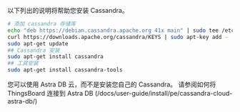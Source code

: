 以下列出的说明将帮助您安装 Cassandra。

```bash
# 添加 cassandra 存储库
echo "deb https://debian.cassandra.apache.org 41x main" | sudo tee /etc/apt/sources.list.d/cassandra.sources.list
curl https://downloads.apache.org/cassandra/KEYS | sudo apt-key add -
sudo apt-get update
## Cassandra 安装
sudo apt-get install cassandra
## 工具安装
sudo apt-get install cassandra-tools
```

您可以使用 Astra DB 云，而不是安装您自己的 Cassandra。
请参阅如何将 ThingsBoard 连接到 Astra DB (/docs/user-guide/install/pe/cassandra-cloud-astra-db/)